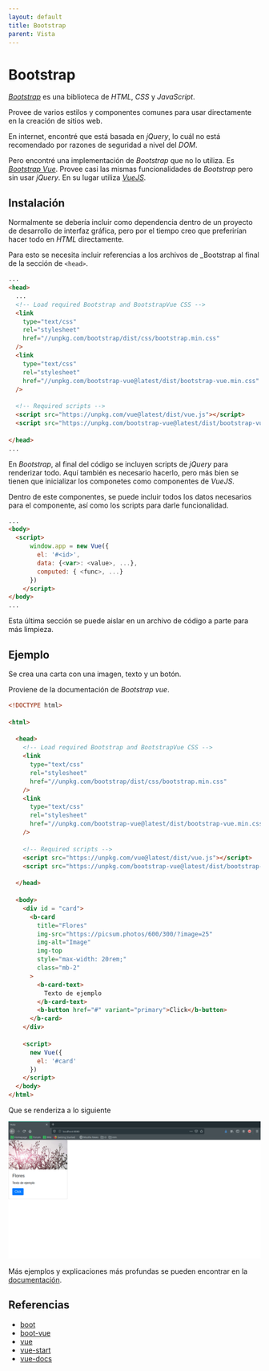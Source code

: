 ```yaml
---
layout: default
title: Bootstrap
parent: Vista
---
```


# Bootstrap

[_Bootstrap_][boot] es una biblioteca de _HTML_, _CSS_ y _JavaScript_.

Provee de varios estilos y componentes comunes para usar directamente en la creación de sitios web.

En internet, encontré que está basada en _jQuery_, lo cuál no está recomendado por razones de seguridad a nivel del
_DOM_.

Pero encontré una implementación de _Bootstrap_ que no lo utiliza. Es [_Bootstrap Vue_][boot-vue]. Provee casi las
mismas funcionalidades de _Bootstrap_ pero sin usar _jQuery_. En su lugar utiliza [_VueJS_][vue].

## Instalación

Normalmente se debería incluir como dependencia dentro de un proyecto de desarrollo de interfaz gráfica, pero por el
tiempo creo que preferirían hacer todo en _HTML_ directamente.

Para esto se necesita incluir referencias a los archivos de _Bootstrap al final de la sección de `<head>`.

```html
...
<head>
  ...
  <!-- Load required Bootstrap and BootstrapVue CSS -->
  <link
    type="text/css"
    rel="stylesheet"
    href="//unpkg.com/bootstrap/dist/css/bootstrap.min.css"
  />
  <link
    type="text/css"
    rel="stylesheet"
    href="//unpkg.com/bootstrap-vue@latest/dist/bootstrap-vue.min.css"
  />

  <!-- Required scripts -->
  <script src="https://unpkg.com/vue@latest/dist/vue.js"></script>
  <script src="https://unpkg.com/bootstrap-vue@latest/dist/bootstrap-vue.js"></script>

</head>
...
```

En _Bootstrap_, al final del código se incluyen scripts de _jQuery_ para renderizar todo. Aquí también es necesario
hacerlo, pero más bien se tienen que inicializar los componetes como componentes de _VueJS_.

Dentro de este componentes, se puede incluir todos los datos necesarios para el componente, así como los scripts
para darle funcionalidad.

```html
...
<body>
  <script>
      window.app = new Vue({
        el: '#<id>',
        data: {<var>: <value>, ...},
        computed: { <func>, ...}
      })
    </script>
</body>
...
```

Esta última sección se puede aislar en un archivo de código a parte para más limpieza.

## Ejemplo

Se crea una carta con una imagen, texto y un botón.

Proviene de la documentación de _Bootstrap vue_.

```html
<!DOCTYPE html>

<html>

  <head>
    <!-- Load required Bootstrap and BootstrapVue CSS -->
    <link
      type="text/css"
      rel="stylesheet"
      href="//unpkg.com/bootstrap/dist/css/bootstrap.min.css"
    />
    <link
      type="text/css"
      rel="stylesheet"
      href="//unpkg.com/bootstrap-vue@latest/dist/bootstrap-vue.min.css"
    />

    <!-- Required scripts -->
    <script src="https://unpkg.com/vue@latest/dist/vue.js"></script>
    <script src="https://unpkg.com/bootstrap-vue@latest/dist/bootstrap-vue.js"></script>

  </head>

  <body>
    <div id = "card">
      <b-card
        title="Flores"
        img-src="https://picsum.photos/600/300/?image=25"
        img-alt="Image"
        img-top
        style="max-width: 20rem;"
        class="mb-2"
      >
        <b-card-text>
          Texto de ejemplo
        </b-card-text>
        <b-button href="#" variant="primary">Click</b-button>
      </b-card>
    </div>

    <script>
      new Vue({
        el: '#card'
      })
    </script>
  </body>
</html>
```

Que se renderiza a lo siguiente

![flower card](/assets/images/bootstrap_vue_card.png)

Más ejemplos y explicaciones más profundas se pueden encontrar en la [documentación][vue-docs].

## Referencias

* [boot]
* [boot-vue]
* [vue]
* [vue-start]
* [vue-docs]

[boot]: https://getbootstrap.com/
[boot-vue]: https://bootstrap-vue.js.org/
[vue]:https://vuejs.org/
[vue-start]: https://bootstrap-vue.js.org/docs/reference/starter-templates/
[vue-docs]: https://bootstrap-vue.js.org/docs/components/
